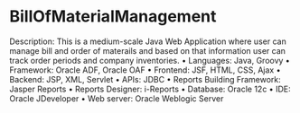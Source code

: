 # BillOfMaterialManagement
Description: This is a medium-scale Java Web Application where user can manage bill and order of materails and based on that information user can track order periods and company inventories.  • Languages: Java, Groovy • Framework: Oracle ADF, Oracle OAF • Frontend: JSF, HTML, CSS, Ajax • Backend: JSP, XML, Servlet • APIs: JDBC • Reports Building Framework: Jasper Reports • Reports Designer: i-Reports • Database: Oracle 12c • IDE: Oracle JDeveloper • Web server: Oracle Weblogic Server

